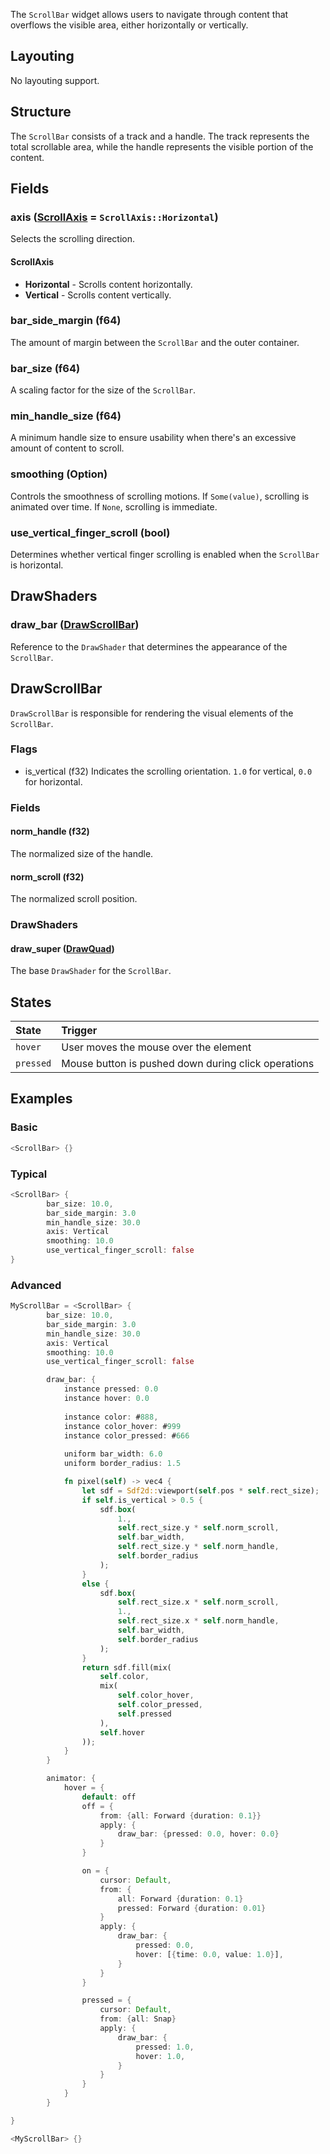 The `ScrollBar` widget allows users to navigate through content that overflows the visible area, either horizontally or vertically.

## Layouting
No layouting support.

## Structure
The `ScrollBar` consists of a track and a handle. The track represents the total scrollable area, while the handle represents the visible portion of the content.

## Fields

### axis  ([ScrollAxis](#scrollaxis) = `ScrollAxis::Horizontal`)
Selects the scrolling direction.

#### ScrollAxis
- **Horizontal** - Scrolls content horizontally.
- **Vertical** - Scrolls content vertically.

### bar_side_margin (f64)
The amount of margin between the `ScrollBar` and the outer container.

### bar_size (f64)
A scaling factor for the size of the `ScrollBar`.

### min_handle_size (f64)
A minimum handle size to ensure usability when there's an excessive amount of content to scroll.

### smoothing (Option<f64>)
Controls the smoothness of scrolling motions. If `Some(value)`, scrolling is animated over time. If `None`, scrolling is immediate.

### use_vertical_finger_scroll (bool)
Determines whether vertical finger scrolling is enabled when the `ScrollBar` is horizontal.

## DrawShaders

### draw_bar ([DrawScrollBar](#drawscrollbar))
Reference to the `DrawShader` that determines the appearance of the `ScrollBar`.

## DrawScrollBar
 `DrawScrollBar` is responsible for rendering the visual elements of the `ScrollBar`.

### Flags

* is_vertical (f32)
Indicates the scrolling orientation. `1.0` for vertical, `0.0` for horizontal.

### Fields

#### norm_handle (f32)
The normalized size of the handle.

#### norm_scroll (f32)
The normalized scroll position.

### DrawShaders

#### draw_super ([DrawQuad](DrawQuad.md))
The base `DrawShader` for the `ScrollBar`.

## States

| State    | Trigger                                             |
| :------- | :-------------------------------------------------- |
| `hover`  | User moves the mouse over the element               |
| `pressed`| Mouse button is pushed down during click operations |

## Examples
### Basic
```Rust
<ScrollBar> {}
```

### Typical
```Rust
<ScrollBar> {
		bar_size: 10.0,
		bar_side_margin: 3.0
		min_handle_size: 30.0
		axis: Vertical
		smoothing: 10.0
		use_vertical_finger_scroll: false
}
```

### Advanced 
```Rust
MyScrollBar = <ScrollBar> {
		bar_size: 10.0,
		bar_side_margin: 3.0
		min_handle_size: 30.0
		axis: Vertical
		smoothing: 10.0
		use_vertical_finger_scroll: false

		draw_bar: {
			instance pressed: 0.0
			instance hover: 0.0
			
			instance color: #888,
			instance color_hover: #999
			instance color_pressed: #666
			
			uniform bar_width: 6.0
			uniform border_radius: 1.5

			fn pixel(self) -> vec4 {
				let sdf = Sdf2d::viewport(self.pos * self.rect_size);
				if self.is_vertical > 0.5 {
					sdf.box(
						1.,
						self.rect_size.y * self.norm_scroll,
						self.bar_width,
						self.rect_size.y * self.norm_handle,
						self.border_radius
					);
				}
				else {
					sdf.box(
						self.rect_size.x * self.norm_scroll,
						1.,
						self.rect_size.x * self.norm_handle,
						self.bar_width,
						self.border_radius
					);
				}
				return sdf.fill(mix(
					self.color, 
					mix(
						self.color_hover,
						self.color_pressed,
						self.pressed
					),
					self.hover
				));
			}
		}

		animator: {
			hover = {
				default: off
				off = {
					from: {all: Forward {duration: 0.1}}
					apply: {
						draw_bar: {pressed: 0.0, hover: 0.0}
					}
				}

				on = {
					cursor: Default,
					from: {
						all: Forward {duration: 0.1}
						pressed: Forward {duration: 0.01}
					}
					apply: {
						draw_bar: {
							pressed: 0.0,
							hover: [{time: 0.0, value: 1.0}],
						}
					}
				}

				pressed = {
					cursor: Default,
					from: {all: Snap}
					apply: {
						draw_bar: {
							pressed: 1.0,
							hover: 1.0,
						}
					}
				}
			}
		}

}

<MyScrollBar> {}
```
